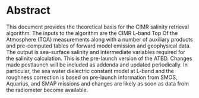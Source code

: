 # Abstract

This document provides the theoretical basis for the CIMR salinity retrieval algorithm. The inputs to the algorithm are the CIMR L-band Top Of the Atmosphere (TOA) measurements along with a number of auxiliary products and pre-computed tables of forward model emission and geophysical data. The output is sea-surface salinity and intermediate variables required for the salinity calculation. This is the pre-launch version of the ATBD. Changes made postlaunch will be included as addenda and updated periodically. In particular, the sea water dielectric constant model at L-band and the roughness correction is based on pre-launch information from SMOS, Aquarius, and SMAP missions and changes are likely as soon as data from the radiometer become available.
